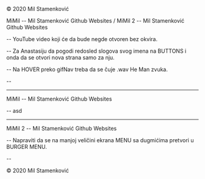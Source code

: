 © 2020 Mil Stamenković

MiMil -- Mil Stamenković Github Websites / MiMil 2 -- Mil Stamenković Github Websites

-- YouTube video koji će da bude negde otvoren bez okvira.

-- Za Anastasiju da pogodi redosled slogova svog imena na BUTTONS i onda da se otvori nova strana samo za nju.

-- Na HOVER preko gifNav treba da se čuje .wav He Man zvuka.

-- 



________________________________________

MiMil -- Mil Stamenković Github Websites

-- asd


__________________________________________

MiMil 2 -- Mil Stamenković Github Websites

-- Napraviti da se na manjoj veličini ekrana MENU sa dugmićima pretvori u BURGER MENU.

--



© 2020 Mil Stamenković